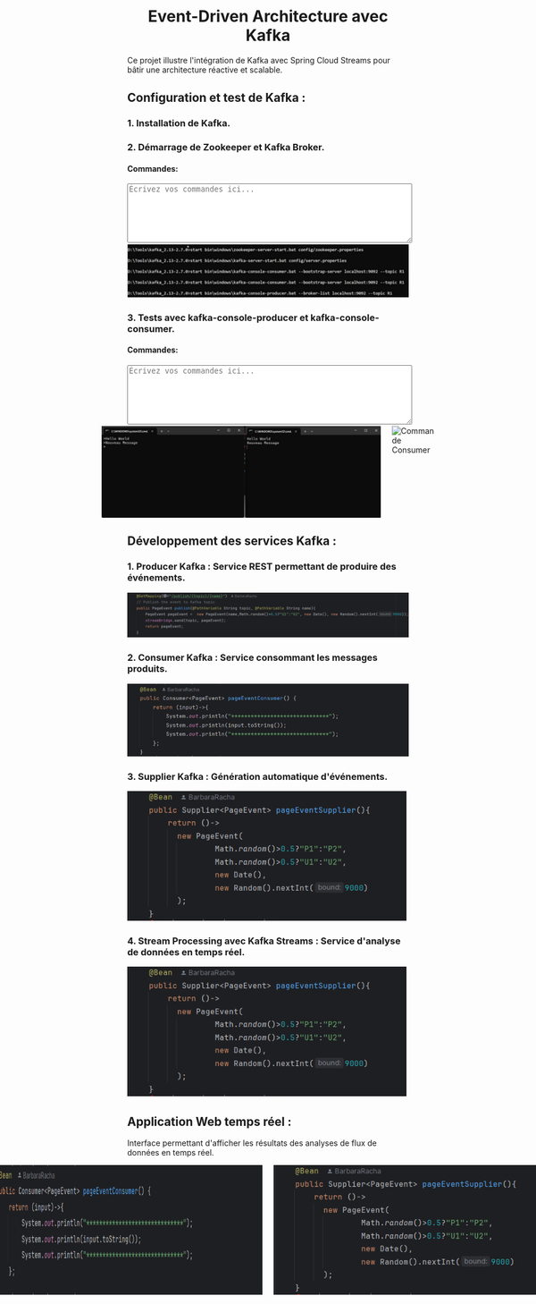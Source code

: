 <h1 align="center" > Event-Driven Architecture avec Kafka </h1>

<p>Ce projet illustre l'intégration de Kafka avec Spring Cloud Streams pour bâtir une architecture réactive et scalable.</p>

<h2>Configuration et test de Kafka :</h2>

<h3>1. Installation de Kafka.</h3>

<h3>2. Démarrage de Zookeeper et Kafka Broker.</h3>
<h4>Commandes: </h4>
  <textarea style="width: 100%; height: 100px;" placeholder="Écrivez vos commandes ici..."></textarea>
<img src="images/img1.png">

<h3>3. Tests avec kafka-console-producer et kafka-console-consumer.</h3>
<h4>Commandes: </h4>
  <textarea style="width: 100%; height: 100px;" placeholder="Écrivez vos commandes ici..."></textarea>
<div style="display: flex; justify-content: center; gap: 20px;">
  <img src="images/img2.png" alt="Commande Producer" width="500">
  <img src="images/img3.png" alt="Commande Consumer" width="500">
</div>


<h2>Développement des services Kafka :</h2>

<h3>1. Producer Kafka : Service REST permettant de produire des événements.</h3>
<img src="images/img4.png">

<h3>2. Consumer Kafka : Service consommant les messages produits.</h3>
<img src="images/img5.png">

<h3>3. Supplier Kafka : Génération automatique d'événements.</h3>
<img src="images/img6.png" alt="img4" width="500">

<h3>4. Stream Processing avec Kafka Streams : Service d'analyse de données en temps réel.</h3>
<img src="images/img6.png" alt="img4" width="500">

<h2>Application Web temps réel :</h2>
<p>Interface permettant d'afficher les résultats des analyses de flux de données en temps réel.</p>
<div style="display: flex; justify-content: center; gap: 20px;">
  <img src="images/img5.png" alt="Commande Producer" width="500">
  <img src="images/img6.png" alt="Commande Consumer" width="500">
</div>
